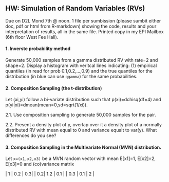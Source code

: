 ## HW: Simulation of Random Variables (RVs)

Due on D2L Mond 7th @ noon. 1 file per sumbission (please sumbit either doc, pdf or html from R-markdown) showing the code, 
results and your interpretation of results, all in the same file. Printed copy in my EPI Mailbox (6th floor West Fee Hall).

#### 1. Inverste probability method

Generate 50,000 samples from a gamma distributed RV with rate=2 and shape=2. Display a histogram with veritcal lines indicating: (1) 
empirical quantiles (in read for prob 0.1,0.2,...,0.9) and the true quantiles for the distribution (in blue can use `qgamma`) for the same probabilities.


#### 2. Composition Sampling (the t-distribution)

Let (xi,yi) follow a bi-variate distribution such that p(xi)=dchisq(df=4) and p(yi|xi)=dmean(mean=0,sd=sqrt(1/xi)). 

2.1. Use composition sampling to generate 50,000 samples for the pair.

2.2. Present a density plot of y, overlap over it a density plot of a normally distributed RV with mean equal to 0 and variance equalt to var(y). What differences do you see?


#### 3. Composition Sampling in the Multivariate Normal (MVN) distribution.

Let `x=(x1,x2,x3)` be a MVN random vector with mean E[x1]=1, E[x2]=2, E[x3]=0 and (co)variance matrix


| 1 | 0.2 | 0.3|
| 0.2| 1.2 | 0.1 |
| 0.3 | 0.1 | 2 |

